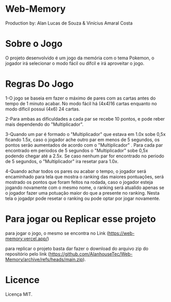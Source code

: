 # Web-Memory

Production by: Alan Lucas de Souza & Vinícius Amaral Costa 

# Sobre o Jogo
  
  <p>
    O projeto desenvolvido é um jogo da memória com o tema Pokemon, o jogador irá selecionar o modo fácil ou dífcil e irá aproveitar o jogo.
  </p>
  
# Regras Do Jogo
<p>
  1-O jogo se baseia em fazer o máximo de pares com as cartas antes do tempo de 1 minuto acabar. No modo fácil há (4x4)16 cartas enquanto no modo díficil possui (4x6) 24 cartas.
</p>
<p>
  2-Para ambas as dificuldades a cada par se recebe 10 pontos, e pode reber mais dependendo do "Multiplicador".
</p>
<p>
  3-Quando um par é formado o "Multiplicador" que estava em 1.0x sobe 0,5x ficando 1.5x, caso o jogador ache outro par em menos de 5 segundos, os pontos serão aumentados de acordo com o "Multiplicador" . Para cada par encontrado em periodos de 5 segundos o "Multiplicador" sobe 0,5x podendo chegar até a 2.5x. Se caso nenhum par for encontrado no periodo de 5 segundos, o "Multiplicador" ira resetar para 1.0x.
</p>
<p>
  4-Quando achar todos os pares ou acabar o tempo, o jogador será encaminhado para tela que mostra o ranking das maiores pontuações, será mostrado os pontos que foram feitos na rodada, caso o jogador esteja jogando novamente com o mesmo nome, o ranking será atualido apenas se o jogador fazer uma potuação maior do que a presente no ranking. Nesta tela o jogadpr pode resetar o ranking ou pode optar por jogar novamente.
</p>

# Para jogar ou Replicar  esse projeto

  para jogar o jogo, o mesmo se encontra no Link (https://web-memory.vercel.app/)


  para replicar o projeto basta dar fazer o download do arquivo zip do repositório pelo link (https://github.com/AlanhouseTec/Web-Memory/archive/refs/heads/main.zip).
  
# Licence

Licença MIT.
